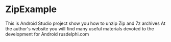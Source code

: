 # ZipExample
This is Android Studio project show you how to unzip Zip and 7z archives
At the author's website you will find many useful materials devoted to the development for Android rusdelphi.com
